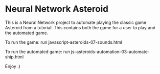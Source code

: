 # Neural Network Asteroid

This is a Neural Network project to automate playing the classic game Asteroid from a tutorial. This contains both the game for a user to play and the automated game. 

To run the game: run javascript-asteroids-07-sounds.html

To run the automated game: run js-asteroids-automation-03-automate-ship.html

Enjoy :)
